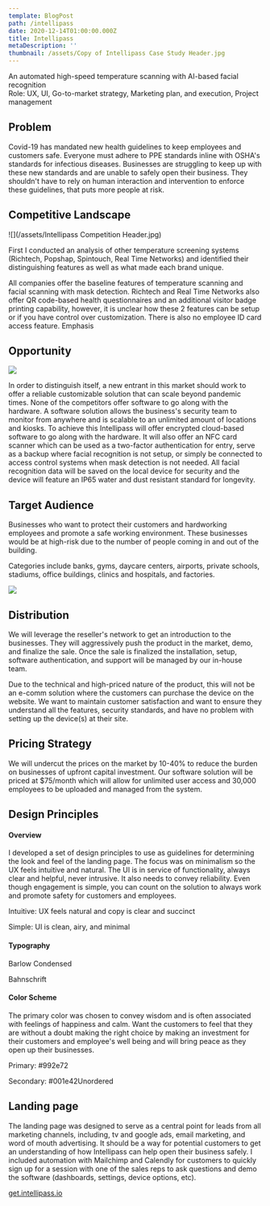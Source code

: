 ```yaml
---
template: BlogPost
path: /intellipass
date: 2020-12-14T01:00:00.000Z
title: Intellipass
metaDescription: ''
thumbnail: /assets/Copy of Intellipass Case Study Header.jpg
---
```

An automated high-speed temperature scanning with AI-based facial recognition\
Role: UX, UI, Go-to-market strategy, Marketing plan, and execution, Project management

## **Problem**

Covid-19 has mandated new health guidelines to keep employees and customers safe. Everyone must adhere to PPE standards inline with OSHA's standards for infectious diseases. Businesses are struggling to keep up with these new standards and are unable to safely open their business. They shouldn't have to rely on human interaction and intervention to enforce these guidelines, that puts more people at risk.

## **Competitive Landscape**

![](/assets/Intellipass Competition Header.jpg)

First I conducted an analysis of other temperature screening systems (Richtech, Popshap, Spintouch, Real Time Networks) and identified their distinguishing features as well as what made each brand unique.

All companies offer the baseline features of temperature scanning and facial scanning with mask detection. Richtech and Real Time Networks also offer QR code-based health questionnaires and an additional visitor badge printing capability, however, it is unclear how these 2 features can be setup or if you have control over customization. There is also no employee ID card access feature. Emphasis

## **Opportunity**

![](/assets/5f2b2f71f30d090db3919551_software1.jpg)

In order to distinguish itself, a new entrant in this market should work to offer a reliable customizable solution that can scale beyond pandemic times. None of the competitors offer software to go along with the hardware. A software solution allows the business's security team to monitor from anywhere and is scalable to an unlimited amount of locations and kiosks. To achieve this Intellipass will offer encrypted cloud-based software to go along with the hardware. It will also offer an NFC card scanner which can be used as a two-factor authentication for entry, serve as a backup where facial recognition is not setup, or simply be connected to access control systems when mask detection is not needed. All facial recognition data will be saved on the local device for security and the device will feature an IP65 water and dust resistant standard for longevity.

## **Target Audience**

Businesses who want to protect their customers and hardworking employees and promote a safe working environment. These businesses would be at high-risk due to the number of people coming in and out of the building.

Categories include banks, gyms, daycare centers, airports, private schools, stadiums, office buildings, clinics and hospitals, and factories.

![](/assets/audience_header.jpg)

## **Distribution**

We will leverage the reseller's network to get an introduction to the businesses. They will aggressively push the product in the market, demo, and finalize the sale. Once the sale is finalized the installation, setup, software authentication, and support will be managed by our in-house team.

Due to the technical and high-priced nature of the product, this will not be an e-comm solution where the customers can purchase the device on the website. We want to maintain customer satisfaction and want to ensure they understand all the features, security standards, and have no problem with setting up the device(s) at their site.

## **Pricing Strategy**

We will undercut the prices on the market by 10-40% to reduce the burden on businesses of upfront capital investment. Our software solution will be priced at $75/month which will allow for unlimited user access and 30,000 employees to be uploaded and managed from the system.

## **Design Principles**

#### **Overview**

I developed a set of design principles to use as guidelines for determining the look and feel of the landing page. The focus was on minimalism so the UX feels intuitive and natural. The UI is in service of functionality, always clear and helpful, never intrusive. It also needs to convey reliability. Even though engagement is simple, you can count on the solution to always work and promote safety for customers and employees.

Intuitive: UX feels natural and copy is clear and succinct 

Simple: UI is clean, airy, and minimal



#### Typography

Barlow Condensed

Bahnschrift



#### Color Scheme

The primary color was chosen to convey wisdom and is often associated with feelings of happiness and calm. Want the customers to feel that they are without a doubt making the right choice by making an investment for their customers and employee's well being and will bring peace as they open up their businesses.

Primary: #992e72

Secondary: #001e42Unordered



## **Landing page**

The landing page was designed to serve as a central point for leads from all marketing channels, including, tv and google ads, email marketing, and word of mouth advertising. It should be a way for potential customers to get an understanding of how Intellipass can help open their business safely. I included automation with Mailchimp and Calendly for customers to quickly sign up for a session with one of the sales reps to ask questions and demo the software (dashboards, settings, device options, etc).

[get.intellipass.io](http://get.intellipass.io)
